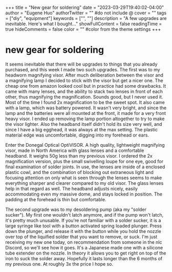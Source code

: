 +++
title = "New gear for soldering"
date = "2023-03-29T19:40:02-04:00"
author = "Eugene Huo"
authorTwitter = "" #do not include @
cover = ""
tags = ["diy", "equipment"]
keywords = ["", ""]
description = "A few upgrades are inevitable. Here's what I bought..."
showFullContent = false
readingTime = true
hideComments = false
color = "" #color from the theme settings
+++

# new gear for soldering #

It seems inevitable that there will be upgrades to things that you already purchased, and this week I made two such upgrades. The first was to my headworn magnifying visor. After much deliberation between the visor and a magnifying lamp I decided to stick with the visor but get a nicer one. The cheap one from amazon looked cool but in practice had some drawbacks. It came with many lenses, and the ability to stack two lenses in front of each other, thus magnifying the magnification. Sounds good, but I never used it. Most of the time I found 2x magnification to be the sweet spot. It also came with a lamp, which was battery powered. It wasn't very bright, and since the lamp and the batteries were all mounted at the front, it made for a very front heavy visor. I ended up removing the lamp portion altogether to try to make the visor lighter. Also the headband itself didn't hold its size very well, and since I have a big egghead, it was always at the max setting. The plastic material edge was uncomfortable, digging into my forehead or ears.

Enter the Donegal Optical OptiVISOR. A high quality, lightweight magnifying visor, made in North America with glass lenses and a comfortable headband. It weighs 50g less than my previous visor. I ordered the 2x magnification version, plus the small swivelling loupe for one eye, good for final examination of solder joints. In use, the lenses are inside of a enclosed plastic cowl, and the combination of blocking out extraneous light and focusing attention on only what is seen through the lenses seems to make everything sharper and clearer compared to my old visor. The glass lenses help in that regard as well. The headband adjusts nicely, easily accommodating even my massive dome, and stays locked in position. The padding at the forehead is thin but comfortable.

The second upgrade was to my desoldering pump (aka my "solder sucker"). My first one wouldn't latch anymore, and if the pump won't latch, it's pretty much unusable. If you're not familiar with a solder sucker, it is a large syringe like tool with a button activated spring loaded plunger. Press down the plunger, and release it with the button while you hold the nozzle over top of the liquified solder that you want to remove, or suck. I'm just receiving my new one today, on recommendation from someone in the nlc Discord, so we'll see how it goes. It's a Japanese made one with a silicone tube extender on the nozzle. In theory it allows you to get right on top of the iron to suck the solder away. Hopefully it lasts longer than the 6 months of my previous one. At roughly 3x the price I hope so.
